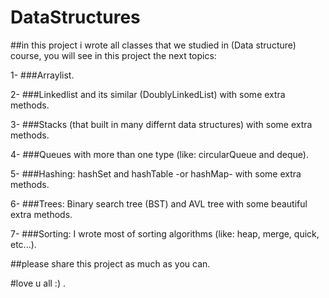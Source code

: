 # DataStructures
##in this project i wrote all classes that we studied in (Data structure) course, you will see in this project the next topics:

1- ###Arraylist.

2- ###Linkedlist and its similar (DoublyLinkedList) with some extra methods.

3- ###Stacks (that built in many differnt data structures) with some extra methods.

4- ###Queues with more than one type (like: circularQueue and deque).

5- ###Hashing: hashSet and hashTable -or hashMap- with some extra methods.

6- ###Trees: Binary search tree (BST) and AVL tree with some beautiful extra methods.

7- ###Sorting: I wrote most of sorting algorithms (like: heap, merge, quick, etc...).

##please share this project as much as you can.

#love u all :) .

